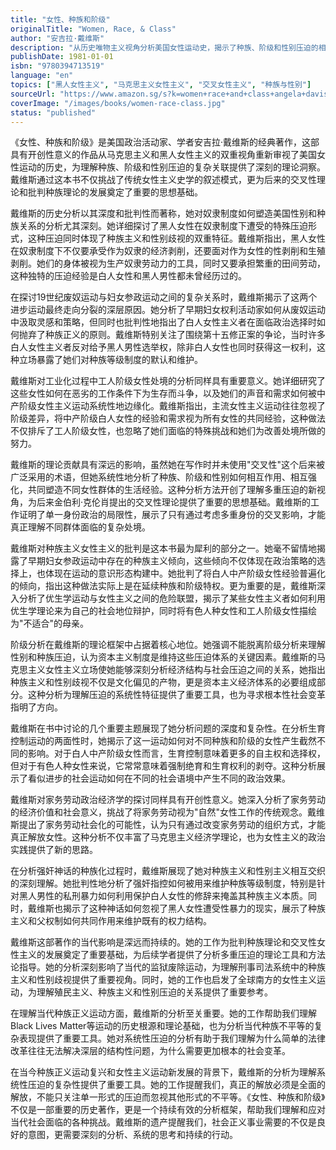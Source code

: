 ```yaml
---
title: "女性、种族和阶级"
originalTitle: "Women, Race, & Class"
author: "安吉拉·戴维斯"
description: "从历史唯物主义视角分析美国女性运动史，揭示了种族、阶级和性别压迫的相互关联。"
publishDate: 1981-01-01
isbn: "9780394713519"
language: "en"
topics: ["黑人女性主义", "马克思主义女性主义", "交叉女性主义", "种族与性别"]
sourceUrl: "https://www.amazon.sg/s?k=women+race+and+class+angela+davis&tag=inkrupt-22"
coverImage: "/images/books/women-race-class.jpg"
status: "published"
---
```


《女性、种族和阶级》是美国政治活动家、学者安吉拉·戴维斯的经典著作，这部具有开创性意义的作品从马克思主义和黑人女性主义的双重视角重新审视了美国女性运动的历史，为理解种族、阶级和性别压迫的复杂关联提供了深刻的理论洞察。戴维斯通过这本书不仅挑战了传统女性主义史学的叙述模式，更为后来的交叉性理论和批判种族理论的发展奠定了重要的思想基础。

戴维斯的历史分析以其深度和批判性而著称，她对奴隶制度如何塑造美国性别和种族关系的分析尤其深刻。她详细探讨了黑人女性在奴隶制度下遭受的特殊压迫形式，这种压迫同时体现了种族主义和性别歧视的双重特征。戴维斯指出，黑人女性在奴隶制度下不仅要承受作为奴隶的经济剥削，还要面对作为女性的性剥削和生殖剥削。她们的身体被视为生产奴隶劳动力的工具，同时又要承担繁重的田间劳动，这种独特的压迫经验是白人女性和黑人男性都未曾经历过的。

在探讨19世纪废奴运动与妇女参政运动之间的复杂关系时，戴维斯揭示了这两个进步运动最终走向分裂的深层原因。她分析了早期妇女权利活动家如何从废奴运动中汲取灵感和策略，但同时也批判性地指出了白人女性主义者在面临政治选择时如何抛弃了种族正义的原则。戴维斯特别关注了围绕第十五修正案的争论，当时许多白人女性主义者反对给予黑人男性选举权，除非白人女性也同时获得这一权利，这种立场暴露了她们对种族等级制度的默认和维护。

戴维斯对工业化过程中工人阶级女性处境的分析同样具有重要意义。她详细研究了这些女性如何在恶劣的工作条件下为生存而斗争，以及她们的声音和需求如何被中产阶级女性主义运动系统性地边缘化。戴维斯指出，主流女性主义运动往往忽视了阶级差异，将中产阶级白人女性的经验和需求视为所有女性的共同经验，这种做法不仅排斥了工人阶级女性，也忽略了她们面临的特殊挑战和她们为改善处境所做的努力。

戴维斯的理论贡献具有深远的影响，虽然她在写作时并未使用"交叉性"这个后来被广泛采用的术语，但她系统性地分析了种族、阶级和性别如何相互作用、相互强化，共同塑造不同女性群体的生活经验。这种分析方法开创了理解多重压迫的新视角，为后来金伯利·克伦肖提出的交叉性理论提供了重要的思想基础。戴维斯的工作证明了单一身份政治的局限性，展示了只有通过考虑多重身份的交叉影响，才能真正理解不同群体面临的复杂处境。

戴维斯对种族主义女性主义的批判是这本书最为犀利的部分之一。她毫不留情地揭露了早期妇女参政运动中存在的种族主义倾向，这些倾向不仅体现在政治策略的选择上，也体现在运动的意识形态构建中。她批判了将白人中产阶级女性经验普遍化的倾向，指出这种做法实际上是在延续种族和阶级特权。更为重要的是，戴维斯深入分析了优生学运动与女性主义之间的危险联盟，揭示了某些女性主义者如何利用优生学理论来为自己的社会地位辩护，同时将有色人种女性和工人阶级女性描绘为"不适合"的母亲。

阶级分析在戴维斯的理论框架中占据着核心地位。她强调不能脱离阶级分析来理解性别和种族压迫，认为资本主义制度是维持这些压迫体系的关键因素。戴维斯的马克思主义女性主义立场使她能够深刻分析经济结构与社会压迫之间的关系，她指出种族主义和性别歧视不仅是文化偏见的产物，更是资本主义经济体系的必要组成部分。这种分析为理解压迫的系统性特征提供了重要工具，也为寻求根本性社会变革指明了方向。

戴维斯在书中讨论的几个重要主题展现了她分析问题的深度和复杂性。在分析生育控制运动的两面性时，她揭示了这一运动如何对不同种族和阶级的女性产生截然不同的影响。对于白人中产阶级女性而言，生育控制意味着更多的自主权和选择权，但对于有色人种女性来说，它常常意味着强制绝育和生育权利的剥夺。这种分析展示了看似进步的社会运动如何在不同的社会语境中产生不同的政治效果。

戴维斯对家务劳动政治经济学的探讨同样具有开创性意义。她深入分析了家务劳动的经济价值和社会意义，挑战了将家务劳动视为"自然"女性工作的传统观念。戴维斯提出了家务劳动社会化的可能性，认为只有通过改变家务劳动的组织方式，才能真正解放女性。这种分析不仅丰富了马克思主义经济学理论，也为女性主义的政治实践提供了新的思路。

在分析强奸神话的种族化过程时，戴维斯展现了她对种族主义和性别主义相互交织的深刻理解。她批判性地分析了强奸指控如何被用来维护种族等级制度，特别是针对黑人男性的私刑暴力如何利用保护白人女性的修辞来掩盖其种族主义本质。同时，戴维斯也揭示了这种神话如何忽视了黑人女性遭受性暴力的现实，展示了种族主义和父权制如何共同作用来维护既有的权力结构。

戴维斯这部著作的当代影响是深远而持续的。她的工作为批判种族理论和交叉性女性主义的发展奠定了重要基础，为后续学者提供了分析多重压迫的理论工具和方法论指导。她的分析深刻影响了当代的监狱废除运动，为理解刑事司法系统中的种族主义和性别歧视提供了重要视角。同时，她的工作也启发了全球南方的女性主义运动，为理解殖民主义、种族主义和性别压迫的关系提供了重要参考。

在理解当代种族正义运动方面，戴维斯的分析至关重要。她的工作帮助我们理解Black Lives Matter等运动的历史根源和理论基础，也为分析当代种族不平等的复杂表现提供了重要工具。她对系统性压迫的分析有助于我们理解为什么简单的法律改革往往无法解决深层的结构性问题，为什么需要更加根本的社会变革。

在当今种族正义运动复兴和女性主义运动新发展的背景下，戴维斯的分析为理解系统性压迫的复杂性提供了重要工具。她的工作提醒我们，真正的解放必须是全面的解放，不能只关注单一形式的压迫而忽视其他形式的不平等。《女性、种族和阶级》不仅是一部重要的历史著作，更是一个持续有效的分析框架，帮助我们理解和应对当代社会面临的各种挑战。戴维斯的遗产提醒我们，社会正义事业需要的不仅是良好的意图，更需要深刻的分析、系统的思考和持续的行动。